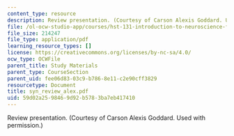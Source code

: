 ```yaml
---
content_type: resource
description: Review presentation. (Courtesy of Carson Alexis Goddard. Used with permission.)
file: /ol-ocw-studio-app/courses/hst-131-introduction-to-neuroscience-fall-2005/59d02a2598469d92b5783ba7eb417410_syn_review_alex.pdf
file_size: 214247
file_type: application/pdf
learning_resource_types: []
license: https://creativecommons.org/licenses/by-nc-sa/4.0/
ocw_type: OCWFile
parent_title: Study Materials
parent_type: CourseSection
parent_uid: fee06d83-03c9-b786-8e11-c2e90cff3829
resourcetype: Document
title: syn_review_alex.pdf
uid: 59d02a25-9846-9d92-b578-3ba7eb417410
---
```

Review presentation. (Courtesy of Carson Alexis Goddard. Used with permission.)